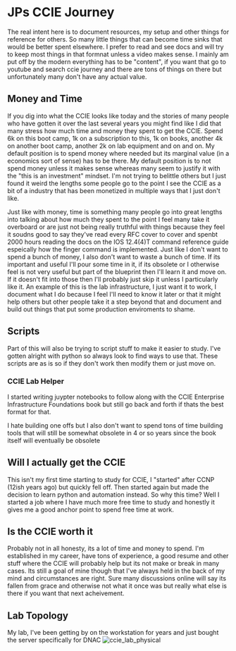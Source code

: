 # JPs CCIE Journey
The real intent here is to document resources, my setup and other things for reference for others. So many little things that can become time sinks that would be better spent elsewhere. I prefer to read and see docs and will try to keep most things in that formnat unless a video makes sense. I mainly am put off by the modern everything has to be "content", if you want that go to youtube and search ccie journey and there are tons of things on there but unfortunately many don't have any actual value. 

## Money and Time
If you dig into what the CCIE looks like today and the stories of many people who have gotten it over the last several years you might find like I did that many stress how much time and money they spent to get the CCIE. Spend 6k on this boot camp, 1k on a subscription to this, 1k on books, another 4k on another boot camp, another 2k on lab equipment and on and on. My default position is to spend money where needed but its marginal value (in a economics sort of sense) has to be there. My default position is to not spend money unless it makes sense whereas many seem to justify it with the "this is an investment" mindset. I'm not trying to belittle others but I just found it weird the lengths some people go to the point I see the CCIE as a bit of a industry that has been monetized in multiple ways that I just don't like.

Just like with money, time is something many people go into great lengths into talking about how much they spent to the point I feel many take it overboard or are just not being really truthful with things because they feel it soudns good to say they've read every RFC cover to cover and spenbt 2000 hours reading the docs on the IOS 12.4(4)T command reference guide espeically how the finger command is implemented. Just like I don't want to spend a bunch of money, I also don't want to waste a bunch of time. If its important and useful I'll pour some time in it, if its obsolete or I otherwise feel is not very useful but part of the blueprint then I'll learn it and move on. If it doesn't fit into those then I'll probably just skip it unless I particularly like it. An example of this is the lab infrastructure, I just want it to work, I document what I do because I feel I'll need to know it later or that it might help others but other people take it a step beyond that and document and build out things that put some production enviroments to shame.

## Scripts
Part of this will also be trying to script stuff to make it easier to study. I've gotten alright with python so always look to find ways to use that. These scripts are as is so if they don't work then modify them or just move on. 

### CCIE Lab Helper
I started writing juypter notebooks to follow along with the CCIE Enterprise Infrastructure Foundations book but still go back and forth if thats the best format for that. 

I hate building one offs but I also don't want to spend tons of time building tools that will still be somewhat obsolete in 4 or so years since the book itself will eventually be obsolete 

## Will I actually get the CCIE 
This isn't my first time starting to study for CCIE, I "started" after CCNP (12ish years ago) but quickly fell off. Then started again but made the decision to learn python and automation instead. So why this time? Well I started a job where I have much more free time to study and honestly it gives me a good anchor point to spend free time at work.  

## Is the CCIE worth it
Probably not in all honesty, its a lot of time and money to spend. I'm established in my career, have tons of experience, a good resume and other stuff where the CCIE will probably help but its not make or break in many cases. Its still a goal of mine though that I've always held in the back of my mind and circumstances are right. Sure many discussions online will say its fallen from grace and otherwise not what it once was but really what else is there if you want that next acheivement. 

## Lab Topology 
My lab, I've been getting by on the workstation for years and just bought the server specifically for DNAC
![ccie_lab_physical](https://github.com/jpotts15/poor_lazy_ccie_journey/assets/110405079/adcc27bc-c6eb-47a3-8f5e-7ba3f2322f19)
